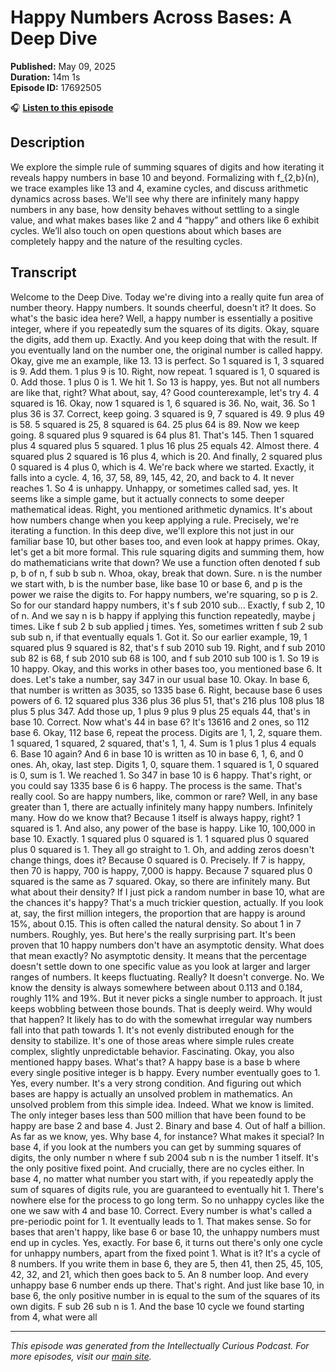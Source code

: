# Happy Numbers Across Bases: A Deep Dive

**Published:** May 09, 2025  
**Duration:** 14m 1s  
**Episode ID:** 17692505

🎧 **[Listen to this episode](https://intellectuallycurious.buzzsprout.com/2529712/episodes/17692505-happy-numbers-across-bases-a-deep-dive)**

## Description

We explore the simple rule of summing squares of digits and how iterating it reveals happy numbers in base 10 and beyond. Formalizing with f_{2,b}(n), we trace examples like 13 and 4, examine cycles, and discuss arithmetic dynamics across bases. We'll see why there are infinitely many happy numbers in any base, how density behaves without settling to a single value, and what makes bases like 2 and 4 “happy” and others like 6 exhibit cycles. We’ll also touch on open questions about which bases are completely happy and the nature of the resulting cycles.

## Transcript

Welcome to the Deep Dive. Today we're diving into a really quite fun area of number theory. Happy numbers. It sounds cheerful, doesn't it? It does. So what's the basic idea here? Well, a happy number is essentially a positive integer, where if you repeatedly sum the squares of its digits. Okay, square the digits, add them up. Exactly. And you keep doing that with the result. If you eventually land on the number one, the original number is called happy. Okay, give me an example, like 13. 13 is perfect. So 1 squared is 1, 3 squared is 9. Add them. 1 plus 9 is 10. Right, now repeat. 1 squared is 1, 0 squared is 0. Add those. 1 plus 0 is 1. We hit 1. So 13 is happy, yes. But not all numbers are like that, right? What about, say, 4? Good counterexample, let's try 4. 4 squared is 16. Okay, now 1 squared is 1, 6 squared is 36. No, wait, 36. So 1 plus 36 is 37. Correct, keep going. 3 squared is 9, 7 squared is 49. 9 plus 49 is 58. 5 squared is 25, 8 squared is 64. 25 plus 64 is 89. Now we keep going. 8 squared plus 9 squared is 64 plus 81. That's 145. Then 1 squared plus 4 squared plus 5 squared. 1 plus 16 plus 25 equals 42. Almost there. 4 squared plus 2 squared is 16 plus 4, which is 20. And finally, 2 squared plus 0 squared is 4 plus 0, which is 4. We're back where we started. Exactly, it falls into a cycle. 4, 16, 37, 58, 89, 145, 42, 20, and back to 4. It never reaches 1. So 4 is unhappy. Unhappy, or sometimes called sad, yes. It seems like a simple game, but it actually connects to some deeper mathematical ideas. Right, you mentioned arithmetic dynamics. It's about how numbers change when you keep applying a rule. Precisely, we're iterating a function. In this deep dive, we'll explore this not just in our familiar base 10, but other bases too, and even look at happy primes. Okay, let's get a bit more formal. This rule squaring digits and summing them, how do mathematicians write that down? We use a function often denoted f sub p, b of n, f sub b sub n. Whoa, okay, break that down. Sure. n is the number we start with, b is the number base, like base 10 or base 6, and p is the power we raise the digits to. For happy numbers, we're squaring, so p is 2. So for our standard happy numbers, it's f sub 2010 sub... Exactly, f sub 2, 10 of n. And we say n is b happy if applying this function repeatedly, maybe j times. Like f sub 2 b sub applied j times. Yes, sometimes written f sub 2 sub sub sub n, if that eventually equals 1. Got it. So our earlier example, 19, 1 squared plus 9 squared is 82, that's f sub 2010 sub 19. Right, and f sub 2010 sub 82 is 68, f sub 2010 sub 68 is 100, and f sub 2010 sub 100 is 1. So 19 is 10 happy. Okay, and this works in other bases too, you mentioned base 6. It does. Let's take a number, say 347 in our usual base 10. Okay. In base 6, that number is written as 3035, so 1335 base 6. Right, because base 6 uses powers of 6. 12 squared plus 336 plus 36 plus 51, that's 216 plus 108 plus 18 plus 5 plus 347. Add those up, 1 plus 9 plus 9 plus 25 equals 44, that's in base 10. Correct. Now what's 44 in base 6? It's 13616 and 2 ones, so 112 base 6. Okay, 112 base 6, repeat the process. Digits are 1, 1, 2, square them. 1 squared, 1 squared, 2 squared, that's 1, 1, 4. Sum is 1 plus 1 plus 4 equals 6. Base 10 again? And 6 in base 10 is written as 10 in base 6, 1, 6, and 0 ones. Ah, okay, last step. Digits 1, 0, square them. 1 squared is 1, 0 squared is 0, sum is 1. We reached 1. So 347 in base 10 is 6 happy. That's right, or you could say 1335 base 6 is 6 happy. The process is the same. That's really cool. So are happy numbers, like, common or rare? Well, in any base greater than 1, there are actually infinitely many happy numbers. Infinitely many. How do we know that? Because 1 itself is always happy, right? 1 squared is 1. And also, any power of the base is happy. Like 10, 100,000 in base 10. Exactly. 1 squared plus 0 squared is 1. 1 squared plus 0 squared plus 0 squared is 1. They all go straight to 1. Oh, and adding zeros doesn't change things, does it? Because 0 squared is 0. Precisely. If 7 is happy, then 70 is happy, 700 is happy, 7,000 is happy. Because 7 squared plus 0 squared is the same as 7 squared. Okay, so there are infinitely many. But what about their density? If I just pick a random number in base 10, what are the chances it's happy? That's a much trickier question, actually. If you look at, say, the first million integers, the proportion that are happy is around 15%, about 0.15. This is often called the natural density. So about 1 in 7 numbers. Roughly, yes. But here's the really surprising part. It's been proven that 10 happy numbers don't have an asymptotic density. What does that mean exactly? No asymptotic density. It means that the percentage doesn't settle down to one specific value as you look at larger and larger ranges of numbers. It keeps fluctuating. Really? It doesn't converge. No. We know the density is always somewhere between about 0.113 and 0.184, roughly 11% and 19%. But it never picks a single number to approach. It just keeps wobbling between those bounds. That is deeply weird. Why would that happen? It likely has to do with the somewhat irregular way numbers fall into that path towards 1. It's not evenly distributed enough for the density to stabilize. It's one of those areas where simple rules create complex, slightly unpredictable behavior. Fascinating. Okay, you also mentioned happy bases. What's that? A happy base is a base b where every single positive integer is b happy. Every number eventually goes to 1. Yes, every number. It's a very strong condition. And figuring out which bases are happy is actually an unsolved problem in mathematics. An unsolved problem from this simple idea. Indeed. What we know is limited. The only integer bases less than 500 million that have been found to be happy are base 2 and base 4. Just 2. Binary and base 4. Out of half a billion. As far as we know, yes. Why base 4, for instance? What makes it special? In base 4, if you look at the numbers you can get by summing squares of digits, the only number n where f sub 2004 sub n is the number 1 itself. It's the only positive fixed point. And crucially, there are no cycles either. In base 4, no matter what number you start with, if you repeatedly apply the sum of squares of digits rule, you are guaranteed to eventually hit 1. There's nowhere else for the process to go long term. So no unhappy cycles like the one we saw with 4 and base 10. Correct. Every number is what's called a pre-periodic point for 1. It eventually leads to 1. That makes sense. So for bases that aren't happy, like base 6 or base 10, the unhappy numbers must end up in cycles. Yes, exactly. For base 6, it turns out there's only one cycle for unhappy numbers, apart from the fixed point 1. What is it? It's a cycle of 8 numbers. If you write them in base 6, they are 5, then 41, then 25, 45, 105, 42, 32, and 21, which then goes back to 5. An 8 number loop. And every unhappy base 6 number ends up there. That's right. And just like base 10, in base 6, the only positive number in is equal to the sum of the squares of its own digits. F sub 26 sub n is 1. And the base 10 cycle we found starting from 4, what were all

---
*This episode was generated from the Intellectually Curious Podcast. For more episodes, visit our [main site](https://intellectuallycurious.buzzsprout.com).*
